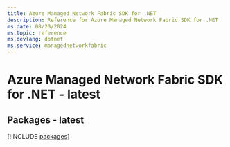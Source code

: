 ```yaml
---
title: Azure Managed Network Fabric SDK for .NET
description: Reference for Azure Managed Network Fabric SDK for .NET
ms.date: 08/20/2024
ms.topic: reference
ms.devlang: dotnet
ms.service: managednetworkfabric
---
```

# Azure Managed Network Fabric SDK for .NET - latest
## Packages - latest
[!INCLUDE [packages](managed-network-fabric-index.md)]